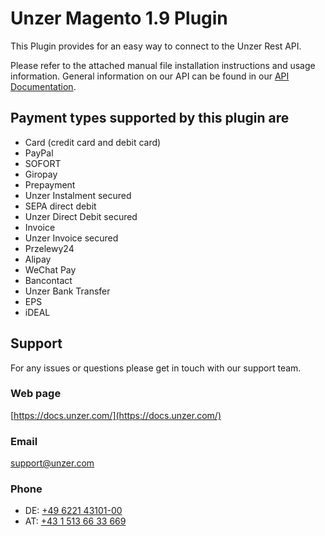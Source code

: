 # Unzer Magento 1.9 Plugin
This Plugin provides for an easy way to connect to the Unzer Rest API.

Please refer to the attached manual file installation instructions and usage information.
General information on our API can be found in our [API Documentation](https://docs.unzer.com/docs/introduction).

## Payment types supported by this plugin are
*   Card (credit card and debit card)
*   PayPal
*   SOFORT
*   Giropay
*   Prepayment
*   Unzer Instalment secured
*   SEPA direct debit
*   Unzer Direct Debit secured
*   Invoice
*   Unzer Invoice secured
*   Przelewy24
*   Alipay
*   WeChat Pay
*   Bancontact
*   Unzer Bank Transfer
*   EPS
*   iDEAL

## Support
For any issues or questions please get in touch with our support team.

### Web page
[https://docs.unzer.com/](https://docs.unzer.com/)

### Email
[support@unzer.com](mailto:support@unzer.com)

### Phone
* DE: [+49 6221 43101-00](tel:+4962214310100)
* AT: [+43 1 513 66 33 669](tel:+4315136633669)

